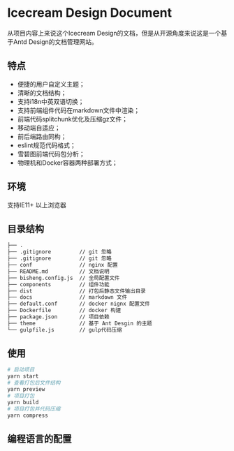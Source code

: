 # Icecream Design Document

从项目内容上来说这个Icecream Design的文档，但是从开源角度来说这是一个基于Antd Design的文档管理网站。

## 特点

* 便捷的用户自定义主题；
* 清晰的文档结构；
* 支持i18n中英双语切换；
* 支持前端组件代码在markdown文件中渲染；
* 前端代码splitchunk优化及压缩gz文件；
* 移动端自适应；
* 前后端路由同构；
* eslint规范代码格式；
* 雪碧图前端代码包分析；
* 物理机和Docker容器两种部署方式；

## 环境

支持IE11+ 以上浏览器

## 目录结构
```bash
├── .
├── .gitignore         // git 忽略
├── .gitignore         // git 忽略
├── conf               // nginx 配置
├── README.md          // 文档说明
├── bisheng.config.js  // 全局配置文件
├── components         // 组件功能
├── dist               // 打包后静态文件输出目录
├── docs               // markdown 文件
├── default.conf       // docker nignx 配置文件
├── Dockerfile         // docker 构建  
├── package.json       // 项目依赖
├── theme              // 基于 Ant Desgin 的主题
└── gulpfile.js        // gulp代码压缩
```

## 使用

```bash
# 启动项目
yarn start
# 查看打包后文件结构
yarn preview
# 项目打包
yarn build
# 项目打包并代码压缩
yarn compress
```

## 编程语言的配置


